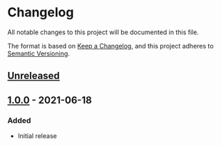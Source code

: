 # Changelog
All notable changes to this project will be documented in this file.

The format is based on [Keep a Changelog](https://keepachangelog.com/en/1.0.0/),
and this project adheres to [Semantic Versioning](https://semver.org/spec/v2.0.0.html).

## [Unreleased]

## [1.0.0] - 2021-06-18
### Added
- Initial release

[Unreleased]: https://github.com/piotr-cz/joomla-customfields-vimeo/compare/v1.0.0...HEAD
[1.0.0]: https://github.com/piotr-cz/joomla-customfields-vimeo/releases/tag/v1.0.0
